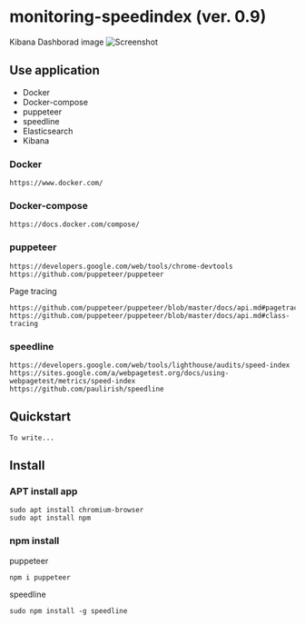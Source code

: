 # monitoring-speedindex (ver. 0.9)

Kibana Dashborad image
![Screenshot](https://raw.githubusercontent.com/bashow0316/monitoring-speedindex/master/images/Screenshot-SpeedIndex-Kibana.png)

## Use application

- Docker
- Docker-compose
- puppeteer
- speedline
- Elasticsearch
- Kibana

### Docker

```
https://www.docker.com/
```

### Docker-compose

```
https://docs.docker.com/compose/
```

### puppeteer

```
https://developers.google.com/web/tools/chrome-devtools
https://github.com/puppeteer/puppeteer
```

Page tracing
```
https://github.com/puppeteer/puppeteer/blob/master/docs/api.md#pagetracing
https://github.com/puppeteer/puppeteer/blob/master/docs/api.md#class-tracing
```

### speedline

```
https://developers.google.com/web/tools/lighthouse/audits/speed-index
https://sites.google.com/a/webpagetest.org/docs/using-webpagetest/metrics/speed-index
https://github.com/paulirish/speedline
```

## Quickstart

```
To write...
```

## Install

### APT install app

```
sudo apt install chromium-browser
sudo apt install npm
```

### npm install

puppeteer
```
npm i puppeteer
```

speedline
```
sudo npm install -g speedline
```

